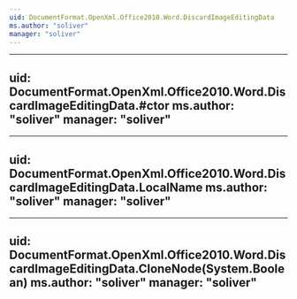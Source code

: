 ```yaml
---
uid: DocumentFormat.OpenXml.Office2010.Word.DiscardImageEditingData
ms.author: "soliver"
manager: "soliver"
---
```


---
uid: DocumentFormat.OpenXml.Office2010.Word.DiscardImageEditingData.#ctor
ms.author: "soliver"
manager: "soliver"
---

---
uid: DocumentFormat.OpenXml.Office2010.Word.DiscardImageEditingData.LocalName
ms.author: "soliver"
manager: "soliver"
---

---
uid: DocumentFormat.OpenXml.Office2010.Word.DiscardImageEditingData.CloneNode(System.Boolean)
ms.author: "soliver"
manager: "soliver"
---
